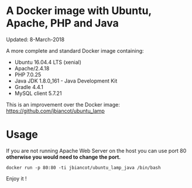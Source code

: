 # A Docker image with Ubuntu, Apache, PHP and Java

Updated: 8-March-2018

A more complete and standard Docker image containing:

* Ubuntu 16.04.4 LTS (xenial)
* Apache/2.4.18
* PHP 7.0.25
* Java JDK 1.8.0_161 - Java Development Kit
* Gradle 4.4.1
* MySQL client 5.7.21

This is an improvement over the Docker image: https://github.com/jbiancot/ubuntu_lamp

# Usage

If you are not running Apache Web Server on the host you can use port 80 **otherwise you would need to change the port.**

`docker run -p 80:80 -ti jbiancot/ubuntu_lamp_java /bin/bash`

Enjoy it !
